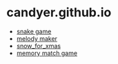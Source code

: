 # candyer.github.io

* [snake game](https://candyer.github.io/snake/)
* [melody maker](https://candyer.github.io/melodyMaker/)
* [snow_for_xmas](https://candyer.github.io/snow-for-xmas/#)
* [memory match game](https://candyer.github.io/memoryMatch/)
